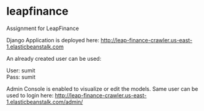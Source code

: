 # leapfinance
Assignment for LeapFinance

Django Application is deployed here: http://leap-finance-crawler.us-east-1.elasticbeanstalk.com

An already created user can be used:

User: sumit <br/>
Pass: sumit

Admin Console is enabled to visualize or edit the models. Same user can be used to login here: http://leap-finance-crawler.us-east-1.elasticbeanstalk.com/admin/

